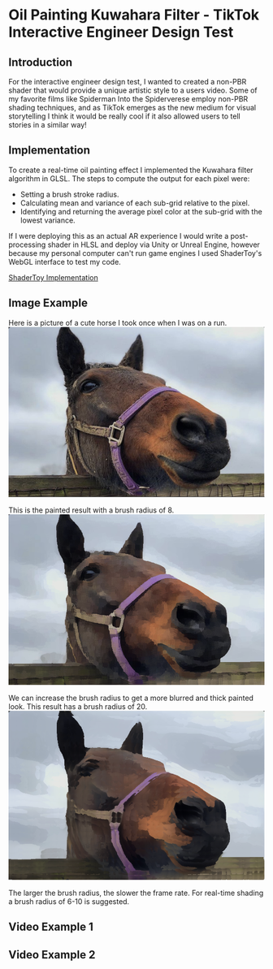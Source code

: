 # Oil Painting Kuwahara Filter - TikTok Interactive Engineer Design Test

## Introduction
For the interactive engineer design test, I wanted to created a non-PBR shader that would provide a unique artistic style to a users video. Some of my favorite films like Spiderman Into the Spiderverese employ non-PBR shading techniques, and as TikTok emerges as the new medium for visual storytelling I think it would be really cool if it also allowed users to tell stories in a similar way!

## Implementation
To create a real-time oil painting effect I implemented the Kuwahara filter algorithm in GLSL.
The steps to compute the output for each pixel were:
* Setting a brush stroke radius.
* Calculating mean and variance of each sub-grid relative to the pixel.
* Identifying and returning the average pixel color at the sub-grid with the lowest variance.

If I were deploying this as an actual AR experience I would write a post-processing shader in HLSL and deploy via Unity or Unreal Engine, however because my personal computer can't run game engines I used ShaderToy's WebGL interface to test my code.

[ShaderToy Implementation](https://www.shadertoy.com/view/tlGcWW)

## Image Example
Here is a picture of a cute horse I took once when I was on a run.
![Horse Portrait](/imgs/horse.png)

This is the painted result with a brush radius of 8.
![Painted Horse Portrait - Brush Size 8](/imgs/painted8.png)

We can increase the brush radius to get a more blurred and thick painted look. This result has a brush radius of 20.
![Painted Horse Portrait - Brush Size 20](/imgs/painted20.png)

The larger the brush radius, the slower the frame rate. For real-time shading a brush radius of 6-10 is suggested.

## Video Example 1

## Video Example 2
